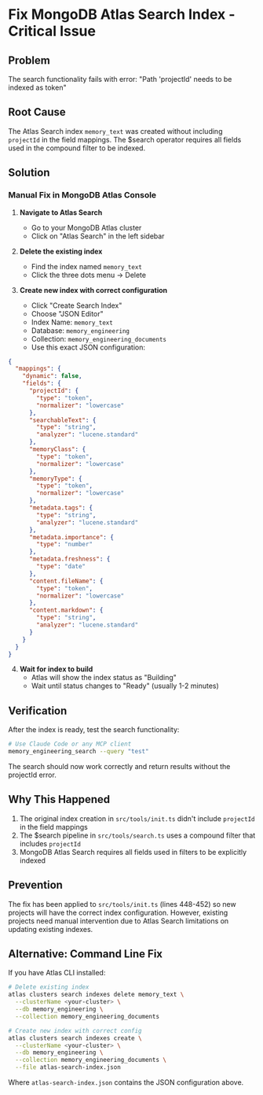 # Fix MongoDB Atlas Search Index - Critical Issue

## Problem
The search functionality fails with error: "Path 'projectId' needs to be indexed as token"

## Root Cause
The Atlas Search index `memory_text` was created without including `projectId` in the field mappings. The $search operator requires all fields used in the compound filter to be indexed.

## Solution

### Manual Fix in MongoDB Atlas Console

1. **Navigate to Atlas Search**
   - Go to your MongoDB Atlas cluster
   - Click on "Atlas Search" in the left sidebar

2. **Delete the existing index**
   - Find the index named `memory_text`
   - Click the three dots menu → Delete

3. **Create new index with correct configuration**
   - Click "Create Search Index"
   - Choose "JSON Editor"
   - Index Name: `memory_text`
   - Database: `memory_engineering`
   - Collection: `memory_engineering_documents`
   - Use this exact JSON configuration:

```json
{
  "mappings": {
    "dynamic": false,
    "fields": {
      "projectId": {
        "type": "token",
        "normalizer": "lowercase"
      },
      "searchableText": {
        "type": "string",
        "analyzer": "lucene.standard"
      },
      "memoryClass": {
        "type": "token",
        "normalizer": "lowercase"
      },
      "memoryType": {
        "type": "token",
        "normalizer": "lowercase"
      },
      "metadata.tags": {
        "type": "string",
        "analyzer": "lucene.standard"
      },
      "metadata.importance": {
        "type": "number"
      },
      "metadata.freshness": {
        "type": "date"
      },
      "content.fileName": {
        "type": "token",
        "normalizer": "lowercase"
      },
      "content.markdown": {
        "type": "string",
        "analyzer": "lucene.standard"
      }
    }
  }
}
```

4. **Wait for index to build**
   - Atlas will show the index status as "Building"
   - Wait until status changes to "Ready" (usually 1-2 minutes)

## Verification

After the index is ready, test the search functionality:

```bash
# Use Claude Code or any MCP client
memory_engineering_search --query "test"
```

The search should now work correctly and return results without the projectId error.

## Why This Happened

1. The original index creation in `src/tools/init.ts` didn't include `projectId` in the field mappings
2. The $search pipeline in `src/tools/search.ts` uses a compound filter that includes `projectId`
3. MongoDB Atlas Search requires all fields used in filters to be explicitly indexed

## Prevention

The fix has been applied to `src/tools/init.ts` (lines 448-452) so new projects will have the correct index configuration. However, existing projects need manual intervention due to Atlas Search limitations on updating existing indexes.

## Alternative: Command Line Fix

If you have Atlas CLI installed:

```bash
# Delete existing index
atlas clusters search indexes delete memory_text \
  --clusterName <your-cluster> \
  --db memory_engineering \
  --collection memory_engineering_documents

# Create new index with correct config
atlas clusters search indexes create \
  --clusterName <your-cluster> \
  --db memory_engineering \
  --collection memory_engineering_documents \
  --file atlas-search-index.json
```

Where `atlas-search-index.json` contains the JSON configuration above.